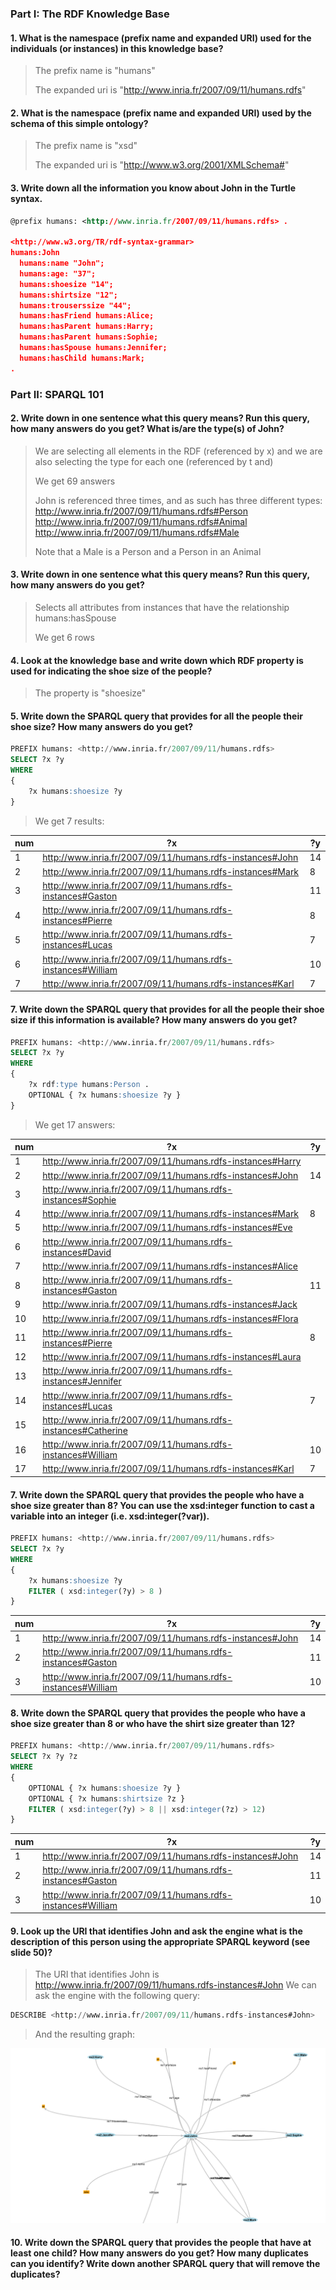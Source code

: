 ### Part I: The RDF Knowledge Base
#### 1. What is the namespace (prefix name and expanded URI) used for the individuals (or instances) in this knowledge base?
> The prefix name is "humans"
> 
> The expanded uri is "http://www.inria.fr/2007/09/11/humans.rdfs"
>

#### 2. What is the namespace (prefix name and expanded URI) used by the schema of this simple ontology?
> The prefix name is "xsd"
> 
> The expanded uri is "http://www.w3.org/2001/XMLSchema#"
>

#### 3. Write down all the information you know about John in the Turtle syntax.
```xml
@prefix humans: <http://www.inria.fr/2007/09/11/humans.rdfs> .

<http://www.w3.org/TR/rdf-syntax-grammar>
humans:John
  humans:name "John";
  humans:age: "37";
  humans:shoesize "14";
  humans:shirtsize "12";
  humans:trouserssize "44";
  humans:hasFriend humans:Alice;
  humans:hasParent humans:Harry;
  humans:hasParent humans:Sophie;
  humans:hasSpouse humans:Jennifer;
  humans:hasChild humans:Mark;
.
```
 
### Part II: SPARQL 101
#### 2. Write down in one sentence what this query means? Run this query, how many answers do you get? What is/are the type(s) of John?
> We are selecting all elements in the RDF (referenced by x) and we are also selecting the type for each one (referenced by t and)
>
> We get 69 answers
>
> John is referenced three times, and as such has three different types:
> http://www.inria.fr/2007/09/11/humans.rdfs#Person
> http://www.inria.fr/2007/09/11/humans.rdfs#Animal
> http://www.inria.fr/2007/09/11/humans.rdfs#Male
>
> Note that a Male is a Person and a Person in an Animal
>


#### 3. Write down in one sentence what this query means? Run this query, how many answers do you get?
> Selects all attributes from instances that have the relationship humans:hasSpouse
>
> We get 6 rows


#### 4. Look at the knowledge base and write down which RDF property is used for indicating the shoe size of the people?
> The property is "shoesize"

#### 5. Write down the SPARQL query that provides for all the people their shoe size? How many answers do you get?
```sql
PREFIX humans: <http://www.inria.fr/2007/09/11/humans.rdfs>
SELECT ?x ?y
WHERE
{
    ?x humans:shoesize ?y
}
```
> We get 7 results:

| num | ?x                                                           | ?y  |
| --- | ------------------------------------------------------------ | --- |
| 1   | http://www.inria.fr/2007/09/11/humans.rdfs-instances#John    | 14  |
| 2   | http://www.inria.fr/2007/09/11/humans.rdfs-instances#Mark    | 8   |
| 3   | http://www.inria.fr/2007/09/11/humans.rdfs-instances#Gaston  | 11  |
| 4   | http://www.inria.fr/2007/09/11/humans.rdfs-instances#Pierre  | 8   |
| 5   | http://www.inria.fr/2007/09/11/humans.rdfs-instances#Lucas   | 7   |
| 6   | http://www.inria.fr/2007/09/11/humans.rdfs-instances#William | 10  |
| 7   | http://www.inria.fr/2007/09/11/humans.rdfs-instances#Karl    | 7   |

#### 7. Write down the SPARQL query that provides for all the people their shoe size if this information is available? How many answers do you get?
```sql
PREFIX humans: <http://www.inria.fr/2007/09/11/humans.rdfs>
SELECT ?x ?y
WHERE
{
    ?x rdf:type humans:Person .
    OPTIONAL { ?x humans:shoesize ?y }
}
```

> We get 17 answers:
>

| num | ?x                                                             | ?y  |
| --- | -------------------------------------------------------------- | --- |
| 1   | http://www.inria.fr/2007/09/11/humans.rdfs-instances#Harry     |
| 2   | http://www.inria.fr/2007/09/11/humans.rdfs-instances#John      | 14  |
| 3   | http://www.inria.fr/2007/09/11/humans.rdfs-instances#Sophie    |
| 4   | http://www.inria.fr/2007/09/11/humans.rdfs-instances#Mark      | 8   |
| 5   | http://www.inria.fr/2007/09/11/humans.rdfs-instances#Eve       |
| 6   | http://www.inria.fr/2007/09/11/humans.rdfs-instances#David     |
| 7   | http://www.inria.fr/2007/09/11/humans.rdfs-instances#Alice     |
| 8   | http://www.inria.fr/2007/09/11/humans.rdfs-instances#Gaston    | 11  |
| 9   | http://www.inria.fr/2007/09/11/humans.rdfs-instances#Jack      |
| 10  | http://www.inria.fr/2007/09/11/humans.rdfs-instances#Flora     |
| 11  | http://www.inria.fr/2007/09/11/humans.rdfs-instances#Pierre    | 8   |
| 12  | http://www.inria.fr/2007/09/11/humans.rdfs-instances#Laura     |
| 13  | http://www.inria.fr/2007/09/11/humans.rdfs-instances#Jennifer  |
| 14  | http://www.inria.fr/2007/09/11/humans.rdfs-instances#Lucas     | 7   |
| 15  | http://www.inria.fr/2007/09/11/humans.rdfs-instances#Catherine |
| 16  | http://www.inria.fr/2007/09/11/humans.rdfs-instances#William   | 10  |
| 17  | http://www.inria.fr/2007/09/11/humans.rdfs-instances#Karl      | 7   |


#### 7. Write down the SPARQL query that provides the people who have a shoe size greater than 8? You can use the xsd:integer function to cast a variable into an integer (i.e. xsd:integer(?var)).
```sql
PREFIX humans: <http://www.inria.fr/2007/09/11/humans.rdfs>
SELECT ?x ?y
WHERE
{
    ?x humans:shoesize ?y
    FILTER ( xsd:integer(?y) > 8 )
}
```

| num | ?x                                                           | ?y  |
| --- | ------------------------------------------------------------ | --- |
| 1   | http://www.inria.fr/2007/09/11/humans.rdfs-instances#John    | 14  | 14 |
| 2   | http://www.inria.fr/2007/09/11/humans.rdfs-instances#Gaston  | 11  | 11 |
| 3   | http://www.inria.fr/2007/09/11/humans.rdfs-instances#William | 10  | 10 |


#### 8. Write down the SPARQL query that provides the people who have a shoe size greater than 8 or who have the shirt size greater than 12?
```sql
PREFIX humans: <http://www.inria.fr/2007/09/11/humans.rdfs>
SELECT ?x ?y ?z
WHERE
{
    OPTIONAL { ?x humans:shoesize ?y }
    OPTIONAL { ?x humans:shirtsize ?z }
    FILTER ( xsd:integer(?y) > 8 || xsd:integer(?z) > 12)
}
```

| num | ?x                                                           | ?y  |
| --- | ------------------------------------------------------------ | --- |
| 1   | http://www.inria.fr/2007/09/11/humans.rdfs-instances#John    | 14  | 12 |
| 2   | http://www.inria.fr/2007/09/11/humans.rdfs-instances#Gaston  | 11  | 12 |
| 3   | http://www.inria.fr/2007/09/11/humans.rdfs-instances#William | 10  | 13 |

#### 9. Look up the URI that identifies John and ask the engine what is the description of this person using the appropriate SPARQL keyword (see slide 50)?
> The URI that identifies John is http://www.inria.fr/2007/09/11/humans.rdfs-instances#John
> We can ask the engine with the following query:
>
```sql
DESCRIBE <http://www.inria.fr/2007/09/11/humans.rdfs-instances#John>
```
> And the resulting graph:
>
![image](JohnGraph.png)

#### 10. Write down the SPARQL query that provides the people that have at least one child? How many answers do you get? How many duplicates can you identify? Write down another SPARQL query that will remove the duplicates?
```sql

```
